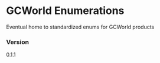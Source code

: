 # GCWorld Enumerations

Eventual home to standardized enums for GCWorld products

### Version
0.1.1
